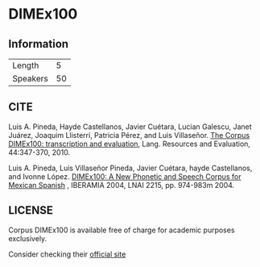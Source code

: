 # DIMEx100

## Information

| | |
|-|-|
|Length|5
|Speakers|50


## CITE

Luis A. Pineda, Hayde Castellanos, Javier Cuétara, Lucian Galescu, Janet Juárez, Joaquim Llisterri, Patricia Pérez, and Luis Villaseñor. [The Corpus DIMEx100: transcription and evaluation](http://turing.iimas.unam.mx/~luis/DIME/DIMEx100/sobretiro-springer.pdf), Lang. Resources and Evaluation, 44:347-370, 2010.

Luis A. Pineda, Luis Villaseñor Pineda, Javier Cuétara, hayde Castellanos, and Ivonne López. [DIMEx100: A New Phonetic and Speech Corpus for Mexican Spanish](http://turing.iimas.unam.mx/~luis/DIME/DIMEx100/DIMEx100-LNAI3315.pdf) , IBERAMIA 2004, LNAI 2215, pp. 974-983m 2004.

## LICENSE

Corpus DIMEx100 is available free of charge for academic purposes exclusively.

Consider checking their [official site](http://turing.iimas.unam.mx/~luis/DIME/CORPUS-DIMEX.html)

